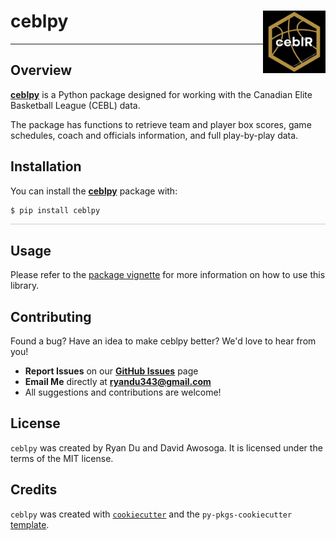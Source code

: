 # ceblpy <img src="https://github.com/ryanndu/ceblpy/raw/main/assets/images/cebl-logo.png" align="right" width="100" height="100"/>

---

## Overview

**[ceblpy](https://github.com/ryanndu/ceblpy)** is a Python package designed for working with the Canadian Elite Basketball League (CEBL) data.

The package has functions to retrieve team and player box scores, game schedules, coach and officials information, and full play-by-play data.


## Installation

You can install the **[ceblpy](https://github.com/ryanndu/ceblpy)** package with:

```bash
$ pip install ceblpy
```

<hr style="height:1px; border:none; background-color:#ccc;">

## Usage

Please refer to the [package vignette](https://ryanndu.github.io/ceblpy/how_to_use.html) for more information on how to use this library. 


## Contributing

Found a bug? Have an idea to make ceblpy better? We'd love to hear from you!
- **Report Issues** on our **[GitHub Issues](https://github.com/ryanndu/ceblpy/issues)** page
- **Email Me** directly at **[ryandu343@gmail.com](mailto:ryandu343@gmail.com)**
- All suggestions and contributions are welcome!


## License

`ceblpy` was created by Ryan Du and David Awosoga. It is licensed under the terms of the MIT license.

## Credits

`ceblpy` was created with [`cookiecutter`](https://cookiecutter.readthedocs.io/en/latest/) and the `py-pkgs-cookiecutter` [template](https://github.com/py-pkgs/py-pkgs-cookiecutter).
